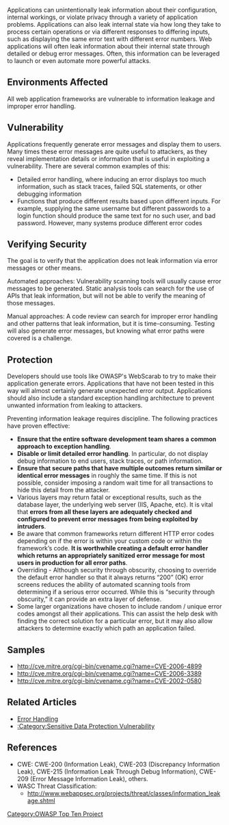Applications can unintentionally leak information about their
configuration, internal workings, or violate privacy through a variety
of application problems. Applications can also leak internal state via
how long they take to process certain operations or via different
responses to differing inputs, such as displaying the same error text
with different error numbers. Web applications will often leak
information about their internal state through detailed or debug error
messages. Often, this information can be leveraged to launch or even
automate more powerful attacks.

## Environments Affected

All web application frameworks are vulnerable to information leakage and
improper error handling.

## Vulnerability

Applications frequently generate error messages and display them to
users. Many times these error messages are quite useful to attackers, as
they reveal implementation details or information that is useful in
exploiting a vulnerability. There are several common examples of this:

  - Detailed error handling, where inducing an error displays too much
    information, such as stack traces, failed SQL statements, or other
    debugging information
  - Functions that produce different results based upon different
    inputs. For example, supplying the same username but different
    passwords to a login function should produce the same text for no
    such user, and bad password. However, many systems produce different
    error codes

## Verifying Security

The goal is to verify that the application does not leak information via
error messages or other means.

Automated approaches: Vulnerability scanning tools will usually cause
error messages to be generated. Static analysis tools can search for the
use of APIs that leak information, but will not be able to verify the
meaning of those messages.

Manual approaches: A code review can search for improper error handling
and other patterns that leak information, but it is time-consuming.
Testing will also generate error messages, but knowing what error paths
were covered is a challenge.

## Protection

Developers should use tools like OWASP's WebScarab to try to make their
application generate errors. Applications that have not been tested in
this way will almost certainly generate unexpected error output.
Applications should also include a standard exception handling
architecture to prevent unwanted information from leaking to attackers.

Preventing information leakage requires discipline. The following
practices have proven effective:

  - **Ensure that the entire software development team shares a**
    **common approach to exception handling**.
  - **Disable or limit detailed error handling**. In particular, do not
    display debug information to end users, stack traces, or path
    information.
  - **Ensure that secure paths that have multiple outcomes return
    similar or identical error messages** in roughly the same time. If
    this is not possible, consider imposing a random wait time for all
    transactions to hide this detail from the attacker.
  - Various layers may return fatal or exceptional results, such as the
    database layer, the underlying web server (IIS, Apache, etc). It is
    vital that **errors from all these layers are adequately checked and
    configured to prevent error messages from being exploited by
    intruders**.
  - Be aware that common frameworks return different HTTP error codes
    depending on if the error is within your custom code or within the
    framework’s code. **It is worthwhile creating a default error
    handler which returns an appropriately sanitized error message for
    most users in production for all error paths**.
  - Overriding - Although security through obscurity, choosing to
    override the default error handler so that it always returns “200”
    (OK) error screens reduces the ability of automated scanning tools
    from determining if a serious error occurred. While this is
    “security through obscurity,” it can provide an extra layer of
    defense.
  - Some larger organizations have chosen to include random / unique
    error codes amongst all their applications. This can assist the help
    desk with finding the correct solution for a particular error, but
    it may also allow attackers to determine exactly which path an
    application failed.

## Samples

  - <http://cve.mitre.org/cgi-bin/cvename.cgi?name=CVE-2006-4899>
  - <http://cve.mitre.org/cgi-bin/cvename.cgi?name=CVE-2006-3389>
  - <http://cve.mitre.org/cgi-bin/cvename.cgi?name=CVE-2002-0580>

## Related Articles

  - [Error Handling](Error_Handling "wikilink")
  - [:Category:Sensitive Data Protection
    Vulnerability](:Category:Sensitive_Data_Protection_Vulnerability "wikilink")

## References

  - CWE: CWE-200 (Information Leak), CWE-203 (Discrepancy Information
    Leak), CWE-215 (Information Leak Through Debug Information), CWE-209
    (Error Message Information Leak), others.
  - WASC Threat Classification:
      - <http://www.webappsec.org/projects/threat/classes/information_leakage.shtml>

[Category:OWASP Top Ten
Project](Category:OWASP_Top_Ten_Project "wikilink")